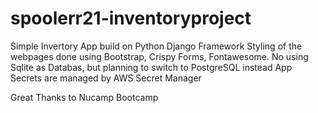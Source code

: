 # spoolerr21-inventoryproject

Simple Invertory App build on Python Django Framework
Styling of the webpages done using Bootstrap, Crispy Forms, Fontawesome.
No using Sqlite as Databas, but planning to switch to PostgreSQL instead
App Secrets are managed by AWS Secret Manager

Great Thanks to Nucamp Bootcamp
